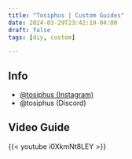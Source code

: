 ```yaml
---
title: "Tosiphus | Custom Guides"
date: 2024-03-29T23:42:19-04:00
draft: false
tags: [diy, custom]

---
```

## Info
- [@tosiphus (Instagram)](https://www.instagram.com/tosiphus/)
- @tosiphus (Discord)


## Video Guide

{{< youtube i0XkmNt8LEY >}}

